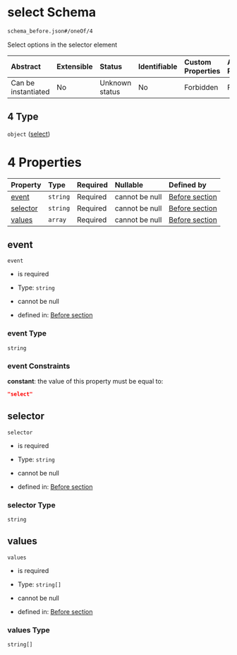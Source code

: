 # select Schema

```txt
schema_before.json#/oneOf/4
```

Select options in the selector element

| Abstract            | Extensible | Status         | Identifiable | Custom Properties | Additional Properties | Access Restrictions | Defined In                                                                        |
| :------------------ | :--------- | :------------- | :----------- | :---------------- | :-------------------- | :------------------ | :-------------------------------------------------------------------------------- |
| Can be instantiated | No         | Unknown status | No           | Forbidden         | Forbidden             | none                | [schema\_before.json\*](../lib/schemas/schema_before.json "open original schema") |

## 4 Type

`object` ([select](schema_before-oneof-select.md))

# 4 Properties

| Property              | Type     | Required | Nullable       | Defined by                                                                                                                  |
| :-------------------- | :------- | :------- | :------------- | :-------------------------------------------------------------------------------------------------------------------------- |
| [event](#event)       | `string` | Required | cannot be null | [Before section](schema_before-oneof-select-properties-event.md "schema_before.json#/oneOf/4/properties/event")             |
| [selector](#selector) | `string` | Required | cannot be null | [Before section](schema_before-oneof-select-properties-selector.md "schema_before.json#/oneOf/4/properties/selector")       |
| [values](#values)     | `array`  | Required | cannot be null | [Before section](schema_before-oneof-select-properties-values-to-select.md "schema_before.json#/oneOf/4/properties/values") |

## event



`event`

*   is required

*   Type: `string`

*   cannot be null

*   defined in: [Before section](schema_before-oneof-select-properties-event.md "schema_before.json#/oneOf/4/properties/event")

### event Type

`string`

### event Constraints

**constant**: the value of this property must be equal to:

```json
"select"
```

## selector



`selector`

*   is required

*   Type: `string`

*   cannot be null

*   defined in: [Before section](schema_before-oneof-select-properties-selector.md "schema_before.json#/oneOf/4/properties/selector")

### selector Type

`string`

## values



`values`

*   is required

*   Type: `string[]`

*   cannot be null

*   defined in: [Before section](schema_before-oneof-select-properties-values-to-select.md "schema_before.json#/oneOf/4/properties/values")

### values Type

`string[]`
